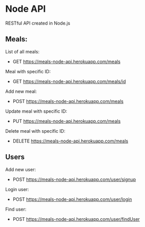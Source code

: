 # Node API

RESTful API created in Node.js

## Meals:

List of all meals:

- GET https://meals-node-api.herokuapp.com/meals

Meal with specific ID:

- GET https://meals-node-api.herokuapp.com/meals/id

Add new meal:

- POST https://meals-node-api.herokuapp.com/meals

Update meal with specific ID:

- PUT https://meals-node-api.herokuapp.com/meals

Delete meal with specific ID:

- DELETE https://meals-node-api.herokuapp.com/meals

## Users

Add new user:

- POST https://meals-node-api.herokuapp.com/user/signup

Login user:

- POST https://meals-node-api.herokuapp.com/user/login

Find user:

- POST https://meals-node-api.herokuapp.com/user/findUser
